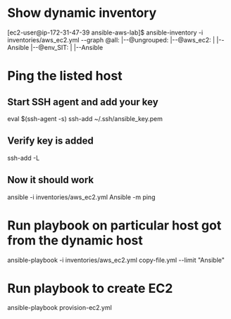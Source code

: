 # Show dynamic inventory

[ec2-user@ip-172-31-47-39 ansible-aws-lab]$ ansible-inventory -i inventories/aws_ec2.yml --graph
@all:
  |--@ungrouped:
  |--@aws_ec2:
  |  |--Ansible
  |--@env_SIT:
  |  |--Ansible

 # Ping the listed host

## Start SSH agent and add your key
eval $(ssh-agent -s)
ssh-add ~/.ssh/ansible_key.pem

## Verify key is added
ssh-add -L

## Now it should work
ansible -i inventories/aws_ec2.yml Ansible -m ping

# Run playbook on particular host got from the dynamic host

ansible-playbook -i inventories/aws_ec2.yml copy-file.yml --limit "Ansible"

# Run playbook to create EC2

ansible-playbook provision-ec2.yml

  
